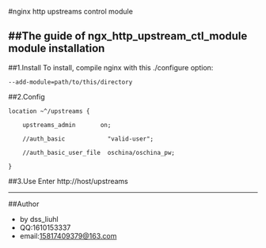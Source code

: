 #nginx http upstreams control module

##The guide of ngx_http_upstream_ctl_module module installation
---

##1.Install
To install, compile nginx with this ./configure option:

    --add-module=path/to/this/directory


##2.Config   
  

    location ~^/upstreams {  

        upstreams_admin       on;  

        //auth_basic            "valid-user";  

        //auth_basic_user_file  oschina/oschina_pw;  
    
    }   
 

##3.Use
Enter http://host/upstreams

--- 
##Author
* by dss_liuhl 
* QQ:1610153337 
* email:15817409379@163.com

